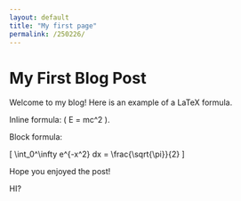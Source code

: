 ```yaml
---
layout: default
title: "My first page"
permalink: /250226/
---
```


# My First Blog Post

Welcome to my blog! Here is an example of a LaTeX formula.

Inline formula: \( E = mc^2 \).

Block formula:

\[
\int_0^\infty e^{-x^2} dx = \frac{\sqrt{\pi}}{2}
\]

Hope you enjoyed the post!

HI?
